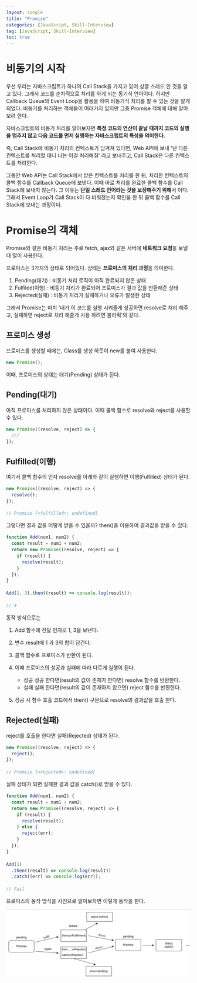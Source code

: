 ```yaml
---
layout: single
title: "Promise"
categories: [JavaScript, Skill-Interview]
tag: [JavaScript, Skill-Interview]
toc: true
---
```


# 비동기의 시작

우선 우리는 자바스크립트가 하나의 Call Stack을 가지고 있어 싱글 스레드 인 것을 알고 있다. 그래서 코드를 순차적으로 처리를 하게 되는 동기식 언어이다. 하지만 Callback Queue와 Event Loop을 활용을 하여 비동기식 처리를 할 수 있는 것을 알게 되었다. 비동기를 처리하는 객체들이 여러가지 있지만 그중 Promise 객체에 대해 알아보려 한다.

자바스크립트의 비동기 처리를 알아보자면 **특정 코드의 연산이 끝날 때까지 코드의 실행을 멈추지 않고 다음 코드를 먼저 실행하는 자바스크립트의 특성을 의미한다.**

즉, Call Stack에 비동기 처리의 컨텍스트가 담겨져 있다면, Web API에 보내 '난 다른 컨텍스트를 처리할 태니 너는 이걸 처리해줘' 라고 보내주고, Call Stack은 다른 컨텍스트를 처리한다.

그동안 Web API는 Call Stack에서 받은 컨텍스트를 처리를 한 뒤, 처리한 컨텍스트의 콜백 함수를 Callback Queue에 보낸다. 이때 바로 처리를 완료한 콜백 함수를 Call Stack에 보내지 않는다. 그 이유는 **단일 스레드 언어라는 것을 보장해주기 위해**서 이다. 그래서 Event Loop가 Call Stack이 다 비워졌는지 확인을 한 뒤 콜백 함수를 Call Stack에 보내는 과정이다.

# Promise의 객체

Promise와 같은 비동기 처리는 주로 fetch, ajax와 같은 서버에 **네트워크 요청**을 보낼때 많이 사용한다.

프로미스는 3가지의 상태로 되어있다. 상태는 **프로미스의 처리 과정**을 의미한다.

1. Pending(대기) : 비동기 처리 로직이 아직 완료되지 않은 상태
2. Fulfiled(이행) : 비동기 처리가 완료되어 프로미스가 결과 값을 반환해준 상태
3. Rejected(실패) : 비동기 처리가 실패하거나 오류가 발생한 상태

그래서 Promise는 마치 '내가 이 코드를 실행 시켜줄게 성공하면 resolve로 처리 해주고, 실패하면 reject로 처리 해줄게 사용 하려면 불러줘'와 같다.

## 프로미스 생성

프로미스를 생성할 때에는, Class를 생성 하듯이 new를 붙여 사용한다.

```js
new Promise();
```

이때, 프로미스의 상태는 대기(Pending) 상태가 된다.

## Pending(대기)

아직 프로미스를 처리하지 않은 상태이다. 이때 콜백 함수로 resolve와 reject를 사용할 수 있다.

```js
new Promise((resolve, reject) => {
  ///
});
```

## Fulfilled(이행)

여기서 콜백 함수의 인자 resolve를 아래와 같이 실행하면 이행(Fulfilled) 상태가 된다.

```js
new Promise((resolve, reject) => {
  resolve();
});

// Promise {<fulfilled>: undefined}
```

그렇다면 결과 값을 어떻게 받을 수 있을까? then()을 이용하여 결과값을 받을 수 있다.

```js
function Add(num1, num2) {
  const result = num1 + num2;
  return new Promise((resolve, reject) => {
    if (result) {
      resolve(result);
    }
  });
}

Add(1, 3).then((result) => console.log(result));

// 4
```

동작 방식으로는

1. Add 함수에 전달 인자로 1, 3을 보낸다.
2. 변수 result에 1 과 3의 합이 담긴다.
3. 콜백 함수로 프로미스가 반환이 된다.
4. 이때 프로미스의 성공과 실패에 따라 다르게 실행이 된다.

   - 성공
     성공 한다면(result의 값이 존재가 한다면) resolve 함수를 반환한다.
   - 실패
     실패 한다면(result의 값이 존재하지 않으면) reject 함수를 반환한다.

5. 성공 시 함수 호출 코드에서 then() 구문으로 resolve의 결과값을 호출 한다.

## Rejected(실패)

reject를 호출을 한다면 실패(Rejected) 상태가 된다.

```js
new Promise((resolve, reject) => {
  reject();
});

// Promise {<rejected>: undefined}
```

실패 상태가 되면 실패한 결과 값을 catch()로 받을 수 있다.

```js
function Add(num1, num2) {
  const result = num1 + num2;
  return new Promise((resolve, reject) => {
    if (result) {
      resolve(result);
    } else {
      reject(err);
    }
  });
}

Add(1)
  .then((result) => console.log(result))
  .catch((err) => console.log(err));

// Fail
```

프로미스의 동작 방식을 사진으로 알아보자면 이렇게 동작을 한다.

<img src="/assets/images/promise.png">
